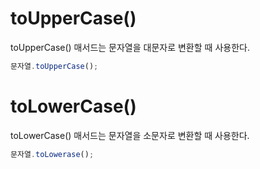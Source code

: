 # toUpperCase()

toUpperCase() 매서드는 문자열을 대문자로 변환할 때 사용한다.

```js
문자열.toUpperCase();
```

# toLowerCase()

toLowerCase() 매서드는 문자열을 소문자로 변환할 때 사용한다.

```js
문자열.toLowerase();
```
